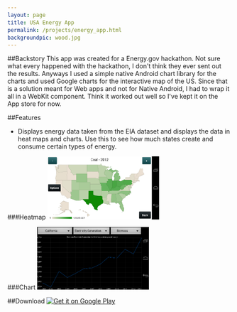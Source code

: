 ```yaml
---
layout: page
title: USA Energy App
permalink: /projects/energy_app.html
backgroundpic: wood.jpg
---
```


##Backstory
This app was created for a Energy.gov hackathon.  Not sure what every happened with the hackathon, I don't think they ever sent out the results.  Anyways I used a simple native Android chart library for the charts and used Google charts for the interactive map of the US.  Since that is a solution meant for Web apps and not for Native Android, I had to wrap it all in a WebKit component.  Think it worked out well so I've kept it on the App store for now.

##Features
* Displays energy data taken from the EIA dataset and displays the data in heat maps and charts. Use this to see how much states create and consume certain types of energy.


###Heatmap
<img src="/img/energyapp/mapenergy.png" alt="heatmap" style="max-width: 50%;"/>
<br>

###Chart
<img src="/img/energyapp/chartenergy.png" alt="chart" style="max-width: 50%;"/>
<br>

##Download
<a href="https://play.google.com/store/apps/details?id=com.rdanielmurphy.EnergyApp">
  <img alt="Get it on Google Play"
       src="https://developer.android.com/images/brand/en_generic_rgb_wo_45.png" />
</a>